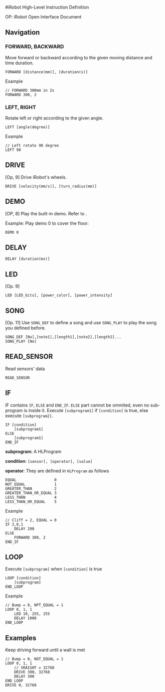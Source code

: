 #iRobot High-Level Instruction Definition

OP: iRobot Open Interface Document

## Navigation

### FORWARD, BACKWARD

Move forward or backward according to the given moving distance and time duration.

	FORWARD [distance(mm)], [duration(s)]

Example

	// FORWARD 300mm in 2s
	FORWARD 300, 2

### LEFT, RIGHT

Rotate left or right according to the given angle.

	LEFT [angle(degree)]

Example

	// Left rotate 90 degree
	LEFT 90

## DRIVE

[Op, 9] Drive iRobot's wheels.

	DRIVE [velocity(mm/s)], [turn_radius(mm)]

## DEMO

[OP, 8] Play the built-in demo. Refer to .

Example: Play demo 0 to cover the floor:

	DEMO 0

## DELAY

	DELAY [duration(ms)]

## LED

[Op. 9]

	LED [LED_bits], [power_color], [power_intensity]

## SONG

[Op. 11] Use `SONG_DEF` to define a song and use `SONG_PLAY` to play the song you defined before.

	SONG_DEF [No],[note1],[length1],[note2],[length2]...
	SONG_PLAY [No]


## READ_SENSOR

Read sensors' data

	READ_SENSOR

## IF

IF contains `IF`, `ELSE` and `END_IF`. `ELSE` part cannot be ommited, even no sub-program is inside it. Execute `[subprogram1]` if `[condition]` is true, else execute `[subprogram2]`.

	IF [condition]
		[subprogram1]
	ELSE
		[subprogram1]
	END_IF

**subprogram**: A HLProgram

**condition**: `[sensor], [operator], [value]`

**operator**: They are defined in `HLProgram` as follows

	EQUAL                 0
	NOT_EQUAL             1
	GREATER_THAN          2
	GREATER_THAN_OR_EQUAL 3
	LESS_THAN             4
	LESS_THAN_OR_EQUAL    5

Example

	// Cliff = 2, EQUAL = 0
	IF 2,0,1
		DELAY 200
	ELSE
		FORWARD 300, 2
	END_IF


## LOOP

Execute `[subprogram]` when `[condition]` is true

	LOOP [condition]
		[subprogram]
	END_LOOP

Example

	// Bump = 0, NPT_EQUAL = 1
	LOOP 0, 1, 1
		LED 10, 255, 255
		DELAY 1000
	END_LOOP


## Examples

Keep driving forward until a wall is met

	// Bump = 0, NOT_EQUAL = 1
	LOOP 0, 1, 1
		// SRAIGHT = 32768
		DRIVE 300, 32768
		DELAY 300
	END_LOOP
	DRIVE 0, 32768
